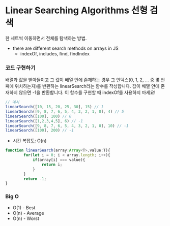 # Linear Searching Algorithms 선형 검색
한 세트씩 이동하면서 전체를 탐색하는 방법.
- there are different search methods on arrays in JS
  - indexOf, includes, find, findIndex

### 코드 구현하기
배열과 값을 받아들이고 그 값이 배열 안에 존재하는 경우 그 인덱스(0, 1, 2, ... 중 몇 번째에 위치하는지)를 반환하는 linearSearch라는 함수를 작성합니다. 값이 배열 안에 존재하지 않으면 -1을 반환합니다.
이 함수를 구현할 때 indexOf를 사용하지 마세요!
```javascript
// 예시
linearSearch([10, 15, 20, 25, 30], 15) // 1
linearSearch([9, 8, 7, 6, 5, 4, 3, 2, 1, 0], 4) // 5
linearSearch([100], 100) // 0
linearSearch([1,2,3,4,5], 6) // -1
linearSearch([9, 8, 7, 6, 5, 4, 3, 2, 1, 0], 10) // -1
linearSearch([100], 200) // -1
```

- 시간 복잡도: O(n)
```typescript
function linearSearch(array:Array<T>,value:T){
		for(let i = 0; i < array.length; i++){
            if(array[i] === value){
                return i;
            }
        }
		return -1;
}
```

### Big O
- O(1) - Best
- O(n) - Average
- O(n) - Worst
